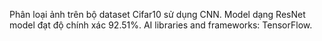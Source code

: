 Phân loại ảnh trên bộ dataset Cifar10 sử dụng CNN.
Model dạng ResNet model đạt độ chính xác 92.51%.
AI libraries and frameworks: TensorFlow.
